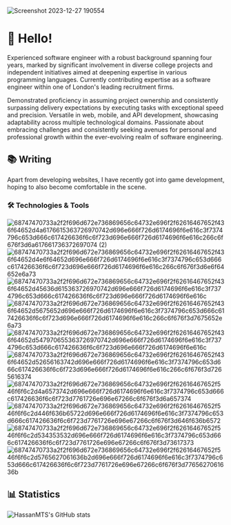 ![Screenshot 2023-12-27 190554](https://github.com/HassanMTS/HassanMTS/assets/150341521/a02ab4ce-c856-44dc-9776-d5004469e911)
<h1> 👋 Hello! </h1>
Experienced software engineer with a robust background spanning four years, marked by significant involvement in diverse college projects and independent initiatives aimed at deepening expertise in various programming languages. Currently contributing expertise as a software engineer within one of London's leading recruitment firms.

Demonstrated proficiency in assuming project ownership and consistently surpassing delivery expectations by executing tasks with exceptional speed and precision. Versatile in web, mobile, and API development, showcasing adaptability across multiple technological domains. Passionate about embracing challenges and consistently seeking avenues for personal and professional growth within the ever-evolving realm of software engineering.<h2>📚 Writing</h2>
Apart from developing websites, I have recently got into game development, hoping to also become comfortable in the scene.

<h3>🛠️ Technologies & Tools</h3>


![68747470733a2f2f696d672e736869656c64732e696f2f62616467652f436f64652d4a6176615363726970742d696e666f726d6174696f6e616c3f7374796c653d666c617426636f6c6f723d696e666f726d6174696f6e616c266c6f676f3d6a617661736372697074 (2)](https://github.com/HassanMTS/HassanMTS/assets/150341521/bf0ccca5-bd88-4664-bf5b-cde21d35d6dc)
![68747470733a2f2f696d672e736869656c64732e696f2f62616467652f436f64652d4e6f64652d696e666f726d6174696f6e616c3f7374796c653d666c617426636f6c6f723d696e666f726d6174696f6e616c266c6f676f3d6e6f64652e6a73](https://github.com/HassanMTS/HassanMTS/assets/150341521/4f6ce102-1b44-4959-95e5-af129e0698d9)
![68747470733a2f2f696d672e736869656c64732e696f2f62616467652f436f64652d45636d615363726970742d696e666f726d6174696f6e616c3f7374796c653d666c617426636f6c6f723d696e666f726d6174696f6e616c](https://github.com/HassanMTS/HassanMTS/assets/150341521/2387aa3f-c223-4150-ad7a-29715c7646eb)
![68747470733a2f2f696d672e736869656c64732e696f2f62616467652f436f64652d5675652d696e666f726d6174696f6e616c3f7374796c653d666c617426636f6c6f723d696e666f726d6174696f6e616c266c6f676f3d7675652e6a73](https://github.com/HassanMTS/HassanMTS/assets/150341521/cbea319b-4a1e-4556-813f-2c0327d8c4cf)
![68747470733a2f2f696d672e736869656c64732e696f2f62616467652f436f64652d547970655363726970742d696e666f726d6174696f6e616c3f7374796c653d666c617426636f6c6f723d696e666f726d6174696f6e616c](https://github.com/HassanMTS/HassanMTS/assets/150341521/60fac468-e06d-4103-aee3-36e8ad7d4a79)
![68747470733a2f2f696d672e736869656c64732e696f2f62616467652f436f64652d52656163742d696e666f726d6174696f6e616c3f7374796c653d666c617426636f6c6f723d696e666f726d6174696f6e616c266c6f676f3d7265616374](https://github.com/HassanMTS/HassanMTS/assets/150341521/4b3bf915-f995-444f-818c-2731c8c4ee9c)![68747470733a2f2f696d672e736869656c64732e696f2f62616467652f546f6f6c2d4a6573742d696e666f726d6174696f6e616c3f7374796c653d666c617426636f6c6f723d7761726e696e67266c6f676f3d6a657374](https://github.com/HassanMTS/HassanMTS/assets/150341521/8661aa08-0a6f-4f19-8723-f6c448d50854)
![68747470733a2f2f696d672e736869656c64732e696f2f62616467652f546f6f6c2d446f636b65722d696e666f726d6174696f6e616c3f7374796c653d666c617426636f6c6f723d7761726e696e67266c6f676f3d646f636b6572](https://github.com/HassanMTS/HassanMTS/assets/150341521/9121e832-9945-4071-b5bb-a862d4cfbee6)
![68747470733a2f2f696d672e736869656c64732e696f2f62616467652f546f6f6c2d534353532d696e666f726d6174696f6e616c3f7374796c653d666c617426636f6c6f723d7761726e696e67266c6f676f3d73617373](https://github.com/HassanMTS/HassanMTS/assets/150341521/c2498755-3739-41b5-880c-237b9ac7d253)
![68747470733a2f2f696d672e736869656c64732e696f2f62616467652f546f6f6c2d5765627061636b2d696e666f726d6174696f6e616c3f7374796c653d666c617426636f6c6f723d7761726e696e67266c6f676f3d7765627061636b](https://github.com/HassanMTS/HassanMTS/assets/150341521/46df3c45-5b17-4091-91bb-0ab82656b2d2)

<h2> 📊 Statistics </h2>


![HassanMTS's GitHub stats](https://github-readme-stats.vercel.app/api?username=hassanMTS&theme=maroongold&show_icons=true)
